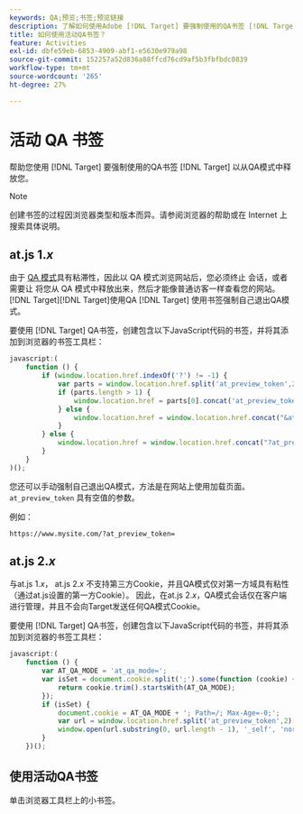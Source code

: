 ```yaml
---
keywords: QA;预览;书签;预览链接
description: 了解如何使用Adobe [!DNL Target] 要强制使用的QA书签 [!DNL Target] 以从QA模式中释放您。
title: 如何使用活动QA书签？
feature: Activities
exl-id: dbfe59eb-6853-4909-abf1-e5630e979a98
source-git-commit: 152257a52d836a88ffcd76cd9af5b3fbfbdc0839
workflow-type: tm+mt
source-wordcount: '265'
ht-degree: 27%

---
```


# 活动 QA 书签

帮助您使用 [!DNL Target] 要强制使用的QA书签 [!DNL Target] 以从QA模式中释放您。

>[!NOTE]
>
>创建书签的过程因浏览器类型和版本而异。请参阅浏览器的帮助或在 Internet 上搜索具体说明。

## at.js 1.*x*

由于 [QA 模式](/help/main/c-activities/c-activity-qa/activity-qa.md)具有粘滞性，因此以 QA 模式浏览网站后，您必须终止 会话，或者需要让 将您从 QA 模式中释放出来，然后才能像普通访客一样查看您的网站。[!DNL Target][!DNL Target]使用QA [!DNL Target] 使用书签强制自己退出QA模式。

要使用 [!DNL Target] QA书签，创建包含以下JavaScript代码的书签，并将其添加到浏览器的书签工具栏：

```javascript
javascript:(
    function () {
        if (window.location.href.indexOf('?') != -1) {
            var parts = window.location.href.split('at_preview_token',2);
            if (parts.length > 1) {
                window.location.href = parts[0].concat('at_preview_token=');
            } else {
                window.location.href = window.location.href.concat("&at_preview_token=")
            }
        } else {
            window.location.href = window.location.href.concat("?at_preview_token=")
        }
    }
)();
```

您还可以手动强制自己退出QA模式，方法是在网站上使用加载页面。 `at_preview_token` 具有空值的参数。

例如：

`https://www.mysite.com/?at_preview_token=`

## at.js 2.*x*

与at.js 1.*x*， at.js 2.*x* 不支持第三方Cookie，并且QA模式仅对第一方域具有粘性（通过at.js设置的第一方Cookie）。 因此，在at.js 2.*x*，QA模式会话仅在客户端进行管理，并且不会向Target发送任何QA模式Cookie。

要使用 [!DNL Target] QA书签，创建包含以下JavaScript代码的书签，并将其添加到浏览器的书签工具栏：

```javascript
javascript:(
    function () {
        var AT_QA_MODE = 'at_qa_mode=';
        var isSet = document.cookie.split(';').some(function (cookie) {
            return cookie.trim().startsWith(AT_QA_MODE);
        });
        if (isSet) {
            document.cookie = AT_QA_MODE + '; Path=/; Max-Age=-0;';
            var url = window.location.href.split('at_preview_token',2)[0];
            window.open(url.substring(0, url.length - 1), '_self', 'noreferrer');
        }
    })();
```

## 使用活动QA书签

单击浏览器工具栏上的小书签。
